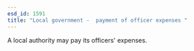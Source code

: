 ```yaml
---
esd_id: 1591
title: "Local government -  payment of officer expenses "
---
```


A local authority may pay its officers' expenses.

